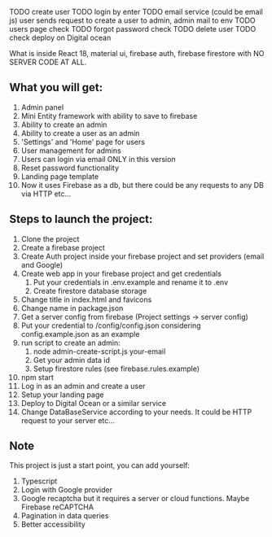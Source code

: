 TODO create user
TODO login by enter
TODO email service (could be email js)
user sends request to create a user to admin, admin mail to env
TODO users page check
TODO forgot password check
TODO delete user
TODO check deploy on Digital ocean

What is inside
React 18, material ui, firebase auth, firebase firestore with NO SERVER CODE AT ALL.

## What you will get:

1. Admin panel
2. Mini Entity framework with ability to save to firebase
3. Ability to create an admin
4. Ability to create a user as an admin
5. 'Settings' and 'Home' page for users
6. User management for admins
7. Users can login via email ONLY in this version
8. Reset password functionality
9. Landing page template
10. Now it uses Firebase as a db, but there could be any requests to any DB via HTTP etc...


##  Steps to launch the project:

1. Clone the project
2. Create a firebase project
3. Create Auth project inside your firebase project and set providers (email and Google)
4. Create web app in your firebase project and get credentials
    1. Put your credentials in .env.example and rename it to .env
    2. Create firestore database storage
5. Change title in index.html and favicons
6. Change name in package.json
7. Get a server config from firebase (Project settings -> server config)
8. Put your credential to /config/config.json considering config.example.json as an example
9. run script to create an admin:
   1. node admin-create-script.js your-email 
   2. Get your admin data id
   3. Setup firestore rules (see firebase.rules.example)
10. npm start
11. Log in as an admin and create a user
12. Setup your landing page
13. Deploy to Digital Ocean or a similar service
14. Change DataBaseService according to your needs. It could be HTTP request to your server etc...

## Note
This project is just a start point, you can add yourself:
1. Typescript
2. Login with Google provider
3. Google recaptcha but it requires a server or cloud functions. Maybe Firebase reCAPTCHA
4. Pagination in data queries
5. Better accessibility